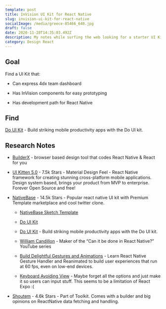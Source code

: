 ```yaml
---
template: post
title: InVision UI Kit for React Native
slug: invision-ui-kit-for-react-native
socialImage: /media/greece-85466_640.jpg
draft: false
date: 2020-11-28T14:35:03.492Z
description: My notes while surfing the web looking for a starter UI Kit for InVision that will hand off well to a React Native developer.
category: Design React
---
```


## Goal

Find a UI Kit that:

* Can express 4dx team dashboard

* Has InVision components for easy prototyping

* Has development path for React Native

## Find

[Do UI Kit](https://www.invisionapp.com/inside-design/design-resources/do/) - Build striking mobile productivity apps with the Do UI kit.

## Research Notes

* [BuilderX](https://builderx.io/) - browser based design tool that codes React Native & React for you

* [UI Kitten 5.0](https://akveo.github.io/react-native-ui-kitten/) - 7.5k Stars - Material Design Feel - React Native framework for creating stunning cross-platform mobile applications. Design system based, brings your product from MVP to enterprise. Forever Open Source and free!

* [NativeBase](https://nativebase.io/) - 14.5k Stars - Popular react native UI kit with Premium Template marketplace and cool twitter clone.

    * [NativeBase Sketch Template](https://nativebase.io/sketch-template)

    * [Do UI Kit](https://medium.com/@wcandillon/the-80-20-of-react-native-10f2b6af663) 

    * [Do UI Kit](https://www.invisionapp.com/inside-design/design-resources/do/) - Build striking mobile productivity apps with the Do UI kit.

    * [William Candillon](https://medium.com/@wcandillon) - Maker of the “Can it be done in React Native?” YouTube series

    * [Build Delightful Gestures and Animations](https://start-react-native.dev/) - Learn React Native Gesture Handler and Reanimated to build user experiences that run at 60 fps, even on low-end devices.

    * [Keyboard Avoiding View](https://www.youtube.com/watch?v=SskI4fP03cA) - Maybe forget all the options and just make it so users can input stuff.  This seems to be a limitation of React Expo :(


* [Shoutem](https://shoutem.com/) - 4.6k Stars - Part of Toolkit.  Comes with a builder and big opinions on ReactNative data fetching and handling.

